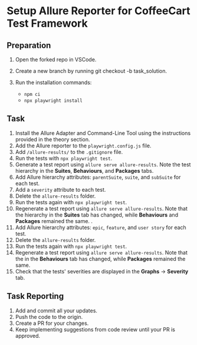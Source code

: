 # Setup Allure Reporter for CoffeeCart Test Framework

## Preparation

1. Open the forked repo in VSCode.
2. Create a new branch by running git checkout -b task_solution.
3. Run the installation commands:

    - `npm ci`
    - `npx playwright install`

## Task

1. Install the Allure Adapter and Command-Line Tool using the instructions provided in the theory section.
2. Add the Allure reporter to the `playwright.config.js` file.
3. Add `/allure-results/` to the `.gitignore` file.
4. Run the tests with `npx playwright test`.
5. Generate a test report using `allure serve allure-results`. Note the test hierarchy in the **Suites**, **Behaviours**, and **Packages** tabs.
6. Add Allure hierarchy attributes: `parentSuite`, `suite`, and `subSuite` for each test.
7. Add a `severity` attribute to each test.
8. Delete the `allure-results` folder.
9. Run the tests again with `npx playwright test`.
10. Regenerate a test report using `allure serve allure-results`. Note that the hierarchy in the **Suites** tab has changed, while **Behaviours** and **Packages** remained the same. .
11. Add Allure hierarchy attributes: `epic`, `feature`, and `user story` for each test.
12. Delete the `allure-results` folder.
13. Run the tests again with `npx playwright test`.
14. Regenerate a test report using `allure serve allure-results`. Note that the in the **Behaviours** tab has changed, while **Packages** remained the same.
15. Check that the tests' severities are displayed in the **Graphs** → **Severity** tab.

## Task Reporting

1. Add and commit all your updates.
2. Push the code to the origin.
3. Create a PR for your changes.
4. Keep implementing suggestions from code review until your PR is approved.